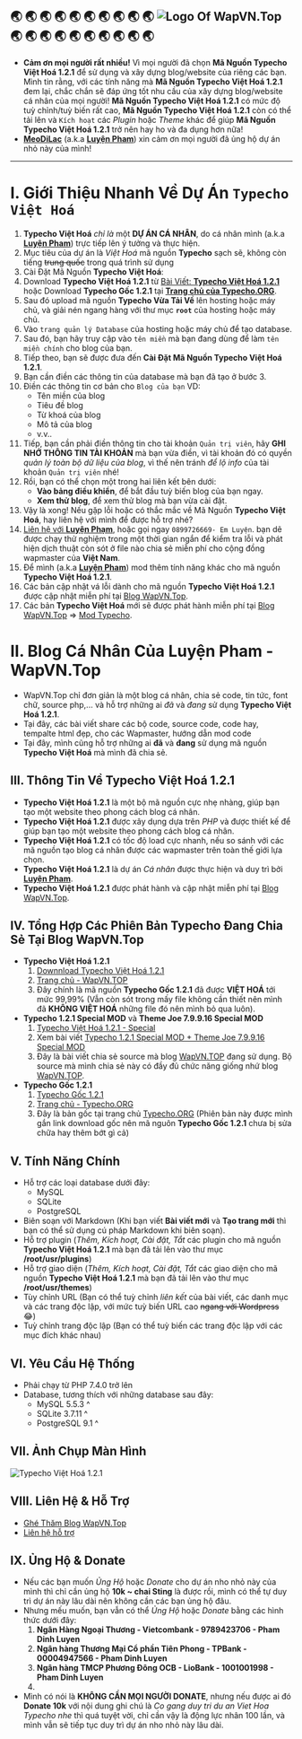 :earth_asia: :earth_asia: :earth_asia: :earth_asia: :earth_asia: :earth_asia: :earth_asia: :earth_asia: :earth_asia: :earth_asia: ![Logo Of WapVN.Top](https://cdn.jsdelivr.net/gh/meotom1198/meo.github.io@2f7e8b9aa074e1523ebfd8d3119499b8e5725b12/images/logo.png) :earth_asia: :earth_asia: :earth_asia: :earth_asia: :earth_asia: :earth_asia: :earth_asia: :earth_asia: :earth_asia: :earth_asia: 
---

- **Cảm ơn mọi người rất nhiều!** Vì mọi người đã chọn **Mã Nguồn Typecho Việt Hoá 1.2.1** để sử dụng và xây dựng blog/website của riêng các bạn. Mình tin rằng, với các tính năng mà **Mã Nguồn Typecho Việt Hoá 1.2.1** đem lại, chắc chắn sẽ đáp ứng tốt nhu cầu của xây dựng blog/website cá nhân của mọi người! **Mã Nguồn Typecho Việt Hoá 1.2.1** có mức độ tuỳ chỉnh/tuỳ biến rất cao, **Mã Nguồn Typecho Việt Hoá 1.2.1** còn có thể tải lên và `Kích hoạt` các *Plugin* hoặc *Theme* khác để giúp **Mã Nguồn Typecho Việt Hoá 1.2.1** trở nên hay ho và đa dụng hơn nữa!
- **[MeoDiLac](https://www.faecebook.com/cu.ti.9212)** (a.k.a **[Luyện Pham](https://www.faecebook.com/cu.ti.9212)**) xin cảm ơn mọi người đã ủng hộ dự án nhỏ này của mình!

---

# Ⅰ. Giới Thiệu Nhanh Về Dự Án `Typecho Việt Hoá`
1. **Typecho Việt Hoá** *chỉ là* một **DỰ ÁN CÁ NHÂN**, do cá nhân mình (a.k.a **[Luyện Pham](https://www.faecebook.com/cu.ti.9212)**) trực tiếp lên ý tưởng và thực hiện.
2. Mục tiêu của dự án là *Việt Hoá* mã nguồn **Typecho** sạch sẽ, không còn tiếng ~~trung quốc~~ trong quá trình sử dụng
3. Cài Đặt Mã Nguồn **Typecho Việt Hoá**:
  1. Download **Typecho Việt Hoá 1.2.1** từ [Bài Viết: **Typecho Việt Hoá 1.2.1**](https://wapvn.top/share-typecho-1-2-1-viet-hoa.html) hoặc Download **Typecho Gốc 1.2.1** tại **[Trang chủ của Typecho.ORG](https://typecho.org/)**.
  2. Sau đó upload mã nguồn **Typecho Vừa Tải Về** lên hosting hoặc máy chủ, và giải nén ngang hàng với thư mục **`root`** của hosting hoặc máy chủ.
  3. Vào `trang quản lý Database` của hosting hoặc máy chủ để tạo database.
  4. Sau đó, bạn hãy truy cập vào `tên miền` mà bạn đang dùng để làm `tên miền chính` cho blog của bạn.
  5. Tiếp theo, bạn sẽ được đưa đến **Cài Đặt Mã Nguồn Typecho Việt Hoá 1.2.1**.
  6. Bạn cần điền các thông tin của database mà bạn đã tạo ở bước 3.
  7. Điền các thông tin cơ bản cho `Blog của bạn` VD:
     * Tên miền của blog
     * Tiêu đề blog
     * Từ khoá của blog
     * Mô tả của blog
     * v.v..
  8. Tiếp, bạn cần phải điền thông tin cho tài khoản `Quản trị viên`, hãy **GHI NHỚ THÔNG TIN TÀI KHOẢN** mà bạn vừa điền, vì tài khoản đó có quyền *quản lý toàn bộ dữ liệu của blog*, vì thế nên tránh *để lộ info* của tài khoản `Quản trị viên` nhé!
  9. Rồi, bạn có thể chọn một trong hai liên kết bên dưới:
     * **Vào bảng điều khiển**, để bắt đầu tuỳ biến blog của bạn ngay.
     * **Xem thử blog**, để xem thử blog mà bạn vừa cài đặt.
  10. Vậy là xong! Nếu gặp lỗi hoặc có thắc mắc về Mã Nguồn **Typecho Việt Hoá**, hay liên hệ với mình để được hỗ trợ nhé?
  11. [Liên hệ với **Luyện Phạm**](https://wapvn.top/p-contact/), hoặc gọi ngay `0899726669- Em Luyện`.
bạn dẽ được chạy thử nghiệm trong một thời gian ngắn để kiểm tra lỗi và phát hiện dịch thuật còn sót ở file nào chia sẻ miễn phí cho cộng đồng wapmaster của **Việt Nam**.
5. Để mình (a.k.a **[Luyện Pham](https://www.faecebook.com/cu.ti.9212)**) mod thêm tính năng khác cho mã nguồn **Typecho Việt Hoá 1.2.1**.
6. Các bản cập nhật vá lỗi dành cho mã nguồn **Typecho Việt Hoá 1.2.1** được cập nhật miễn phí tại [Blog WapVN.Top](https://wapvn.top/).
7. Các bản **Typecho Việt Hoá** mới sẽ được phát hành miễn phí tại [Blog WapVN.Top](https://wapvn.top/) => [Mod Typecho](https://wapvn.top/mod-typecho/).

# Ⅱ. Blog Cá Nhân Của Luyện Pham - WapVN.Top
- WapVN.Top chỉ đơn giản là một blog cá nhân, chia sẻ code, tin tức, font chữ, source php,... và hỗ trợ những ai *đã* và *đang* sử dụng **Typecho Việt Hoá 1.2.1**.
- Tại đây, các bài viết share các bộ code, source code, code hay, tempalte html đẹp, cho các Wapmaster, hướng dẫn mod code
- Tại đây, mình cũng hỗ trợ những ai **đã** và **đang** sử dụng mã nguồn **Typecho Việt Hoá** mà mình đã chia sẻ.

## Ⅲ. Thông Tin Về **Typecho Việt Hoá 1.2.1**
- **Typecho Việt Hoá 1.2.1** là một bộ mã nguồn cực nhẹ nhàng, giúp bạn tạo một website theo phong cách blog cá nhân.
- **Typecho Việt Hoá 1.2.1** được xây dụng dựa trên *PHP* và được thiết kế để giúp bạn tạo một website theo phong cách blog cá nhân.
- **Typecho Việt Hoá 1.2.1** có tốc độ load cực nhanh, nếu so sánh với các mã nguồn tạo blog cá nhân được các wapmaster trên toàn thế giới lựa chọn.
- **Typecho Việt Hoá 1.2.1** là dự án *Cá nhân* được thực hiện và duy trì bởi **[Luyện Pham](https://www.faecebook.com/cu.ti.9212)**.
- **Typecho Việt Hoá 1.2.1** được phát hành và cập nhật miễn phí tại [Blog WapVN.Top](https://wapvn.top/).

## Ⅳ. Tổng Hợp Các Phiên Bản **Typecho** Đang Chia Sẻ Tại Blog WapVN.Top
- **Typecho Việt Hoá 1.2.1**
  1. [Downnload Typecho Việt Hoá 1.2.1](https://wapvn.top/share-typecho-1-2-1-viet-hoa.html)
  2. [Trang chủ - WapVN.TOP](https://wapvn.top/)
  3. Đây chính là mã nguồn **Typecho Gốc 1.2.1** đã được **VIỆT HOÁ** tới mức 99,99% (Vẫn còn sót trong mấy file không cần  thiết nên mình đã **KHÔNG VIỆT HOÁ** những file đó nên mình bỏ qua luôn).
- **Typecho 1.2.1 Special MOD** và **Theme Joe 7.9.9.16 Special MOD**
  1. [Typecho Việt Hoá 1.2.1 - Special](https://upload.wapvn.top/7pO1hASFX5VOSeK/file)
  2. Xem bài viết [Typecho 1.2.1 Special MOD + Theme Joe 7.9.9.16 Special MOD](https://wapvn.top/typecho-121-special-mod-theme-joe-799-special-mod.html)
  3. Đây là bài viết chia sẻ source mà blog [WapVN.TOP](https://wapvn.top/) đang sử dụng. Bộ source mà mình chia sẻ này có đầy đủ chức năng giống nhứ blog [WapVN.TOP](https://wapvn.top/).
- **Typecho Gốc 1.2.1**
  1. [Typecho Gốc 1.2.1](https://github.com/typecho/typecho/releases/latest/download/typecho.zip)
  2. [Trang chủ - Typecho.ORG](https://typecho.org/)
  3. Đây là bản gốc tại trang chủ [Typecho.ORG](https://typecho.org/) (Phiên bản này được mình gắn link download gốc nên mã nguôn **Typecho Gốc 1.2.1** chưa bị sửa chữa hay thêm bớt gì cả)

## Ⅴ. Tính Năng Chính
* Hỗ trợ các loại database dưới đây:
  - MySQL
  - SQLite
  - PostgreSQL
* Biên soạn với Markdown (Khi bạn viết **Bài viết mới** và **Tạo trang mới** thì bạn có thể sử dụng cú pháp Markdown khi biên soạn).
* Hỗ trợ plugin (*Thêm, Kích hoạt, Cài đặt, Tắt* các plugin cho mã nguồn **Typecho Việt Hoá 1.2.1** mà bạn đã tải lên vào thư mục **/root/usr/plugins**)
* Hỗ trợ giao diện (*Thêm, Kích hoạt, Cài đặt, Tắt* các giao diện cho mã nguồn **Typecho Việt Hoá 1.2.1** mà bạn đã tải lên vào thư mục **/root/usr/themes**)
* Tùy chỉnh URL (Bạn có thể tuỳ chỉnh *liên kết* của bài viết, các danh mục và các trang độc lập, với mức tuỳ biến URL cao ~~ngang với Wordpress~~ 😂)
* Tuỳ chỉnh trang độc lập (Bạn có thể tuỳ biến các trang độc lập với các mục đích khác nhau)

## Ⅵ. Yêu Cầu Hệ Thống
* Phải chạy từ PHP 7.4.0 trở lên
* Database, tương thích với những database sau đây:
  * MySQL 5.5.3 ^
  * SQLite 3.7.11 ^
  * PostgreSQL 9.1 ^

## Ⅶ. Ảnh Chụp Màn Hình
![Typecho Việt Hoá 1.2.1](https://wapvn.top/usr/themes/joe-vh/screenshot.png)

## Ⅷ. Liên Hệ & Hỗ Trợ
* [Ghé Thăm Blog WapVN.Top](https://wapvn.top/)
* [Liên hệ hỗ trợ](https://wapvn.top/p-contact/)

## Ⅸ. Ủng Hộ & Donate
* Nếu các bạn muốn *Ủng Hộ* hoặc *Donate* cho dự án nho nhỏ này của mình thì chỉ cần ủng hộ **10k ~ chai Sting** là được rồi, mình có thể tự duy trì dự án này lâu dài nên không cần các bạn ủng hộ đâu.
* Nhưng mếu muốn, bạn vẫn có thể *Ủng Hộ* hoặc *Donate* bằng các hình thức dưới đây:
  1. **Ngân Hàng Ngoại Thương - Vietcombank - 9789423706 - Pham Dinh Luyen**
  2. **Ngân hàng Thương Mại Cổ phần Tiên Phong - TPBank - 00004947566 - Pham Dinh Luyen**
  3. **Ngân hàng TMCP Phương Đông OCB - LioBank - 1001001998 - Pham Dinh Luyen**
  4. 
* Mình có nói là **KHÔNG CẦN MỌI NGƯỜI DONATE**, nhưng nếu được ai đó **Donate 10k** với nội dung ghi chú là *Co gang duy tri du an Viet Hoa Typecho nhe* thì quá tuyệt vời, chỉ cần vậy là động lực nhân 100 lần, và mình vẫn sẽ tiếp tục duy trì dự án nho nhỏ này lâu dài.

